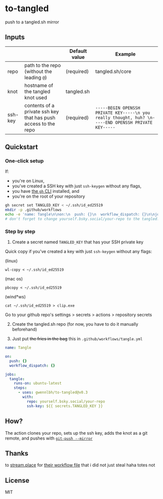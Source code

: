 # to-tangled
push to a tangled.sh mirror

## Inputs

| | | Default value | Example |
|--|--|--|--|
| repo | path to the repo (without the leading `@`) | (required) | tangled.sh/core
| knot | hostname of the tangled knot used | tangled.sh | 
| ssh-key | contents of a private ssh key that has push access to the repo | (required) | `-----BEGIN OPENSSH PRIVATE KEY-----\n you really thought, huh? \n-----END OPENSSH PRIVATE KEY-----`

## Quickstart

### One-click setup

If:
- you're on Linux,
- you've created a SSH key with just `ssh-keygen` without any flags,
- you have [the `gh` CLI](https://cli.github.com) installed, and
- you're on the root of your repository

```bash
gh secret set TANGLED_KEY < ~/.ssh/id_ed25519
mkdir -p .github/workflows
echo -e 'name: Tangle\n\non:\n  push: {}\n  workflow_dispatch: {}\n\njobs:\n  tangle:\n    runs-on: ubuntu-latest\n    steps:\n      - uses: gwennlbh/to-tangled@v0.3\n        with:\n          repo: yourself.bsky.social/your-repo\n          ssh-key: ${{ secrets.TANGLED_KEY }}\n' > .github/workflows/tangle.yml
# don't forget to change yourself.bsky.social/your-repo to the tangled.sh repo before committing this!!!
```

### Step by step

1. Create a secret named `TANGLED_KEY` that has your SSH private key

Quick copy if you've created a key with just `ssh-keygen` without any flags:

(linux)

```
wl-copy < ~/.ssh/id_ed25519
```

(mac os)

```
pbcopy < ~/.ssh/id_ed25519
```

(wind*ws)

```
cat ~/.ssh/id_ed25519 > clip.exe
```

Go to your github repo's settings > secrets > actions > repository secrets

2. Create the tangled.sh repo (for now, you have to do it manually beforehand)

3. Just put ~~the fries in the bag~~ this in `.github/workflows/tangle.yml`

```yaml
name: Tangle

on:
  push: {}
  workflow_dispatch: {}

jobs:
  tangle:
    runs-on: ubuntu-latest
    steps:
      - uses: gwennlbh/to-tangled@v0.3
        with:
          repo: yourself.bsky.social/your-repo
          ssh-key: ${{ secrets.TANGLED_KEY }}
```

## How?

The action clones your repo, sets up the ssh key, adds the knot as a git remote, and pushes with [`git-push --mirror`](https://man.archlinux.org/man/git-push.1#:~:text=refs/heads/foo%20doesn%E2%80%99t%20exist.-,%2D%2Dmirror,-Instead%20of%20naming)

## Thanks

to [stream.place](https://stream.place) for [their workflow file](https://github.com/streamplace/streamplace/blob/0e6712a8ecf21a9942bb0a589a75791aa5290733/.github/workflows/sync-tangled.yaml) that i did not just steal haha totes not

## License

MIT
